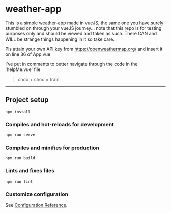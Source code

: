 # weather-app

This is a simple weather-app made in vueJS, the same one you have surely stumbled on through your vueJS journey... note that this repo is for testing purposes only and should be viewed and taken as such. There CAN and WILL be strange things happening in it so take care. 

Pls attain your own API key from https://openweathermap.org/ and insert it on line 36 of App.vue
 
I've put in comments to better navigate through the code in the 'helpMe.vue' file

> choo + choo = train 

------------------------------------------------------

## Project setup
```
npm install
```

### Compiles and hot-reloads for development
```
npm run serve
```

### Compiles and minifies for production
```
npm run build
```

### Lints and fixes files
```
npm run lint
```

### Customize configuration
See [Configuration Reference](https://cli.vuejs.org/config/).
